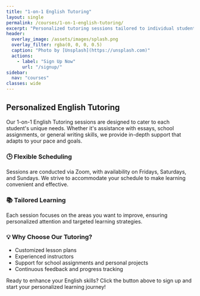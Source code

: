 ```yaml
---
title: "1-on-1 English Tutoring"
layout: single
permalink: /courses/1-on-1-english-tutoring/
excerpt: "Personalized tutoring sessions tailored to individual student needs."
header:
  overlay_image: /assets/images/splash.png
  overlay_filter: rgba(0, 0, 0, 0.5)
  caption: "Photo by [Unsplash](https://unsplash.com)"
  actions:
    - label: "Sign Up Now"
      url: "/signup/"
sidebar:
  nav: "courses"
classes: wide
---
```

## Personalized English Tutoring

Our 1-on-1 English Tutoring sessions are designed to cater to each student's unique needs. Whether it's assistance with essays, school assignments, or general writing skills, we provide in-depth support that adapts to your pace and goals.

### 🕒 Flexible Scheduling

Sessions are conducted via Zoom, with availability on Fridays, Saturdays, and Sundays. We strive to accommodate your schedule to make learning convenient and effective.

### 📚 Tailored Learning

Each session focuses on the areas you want to improve, ensuring personalized attention and targeted learning strategies.

### 💡 Why Choose Our Tutoring?

- Customized lesson plans
- Experienced instructors
- Support for school assignments and personal projects
- Continuous feedback and progress tracking

Ready to enhance your English skills? Click the button above to sign up and start your personalized learning journey!
